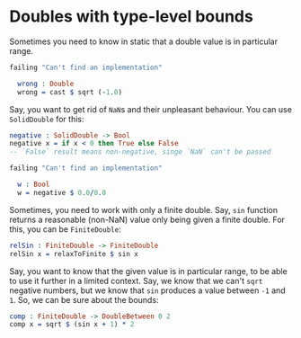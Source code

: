<!-- idris
module README

import Data.Double.Bounded

%default total

%hide Prelude.sqrt
-->

# Doubles with type-level bounds

Sometimes you need to know in static that a double value is in particular range.

```idris
failing "Can't find an implementation"

  wrong : Double
  wrong = cast $ sqrt (-1.0)
```

Say, you want to get rid of `NaN`s and their unpleasant behaviour.
You can use `SolidDouble` for this:

```idris
negative : SolidDouble -> Bool
negative x = if x < 0 then True else False
-- `False` result means non-negative, singe `NaN` can't be passed

failing "Can't find an implementation"

  w : Bool
  w = negative $ 0.0/0.0
```

Sometimes, you need to work with only a finite double.
Say, `sin` function returns a reasonable (non-NaN) value only being given a finite double.
For this, you can be `FiniteDouble`:

```idris
relSin : FiniteDouble -> FiniteDouble
relSin x = relaxToFinite $ sin x
```

Say, you want to know that the given value is in particular range, to be able to use it further in a limited context.
Say, we know that we can't `sqrt` negative numbers, but we know that `sin` produces a value between `-1` and `1`.
So, we can be sure about the bounds:

```idris
comp : FiniteDouble -> DoubleBetween 0 2
comp x = sqrt $ (sin x + 1) * 2
```
